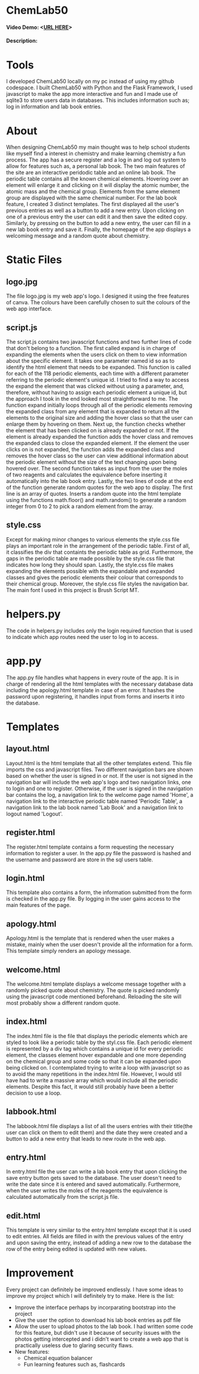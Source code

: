 # ChemLab50
#### Video Demo:  <[URL HERE](https://www.youtube.com/watch?v=X91SB5OZHDk)>
#### Description:

# Tools 
I developed ChemLab50 locally on my pc instead of using my github codespace. I built ChemLab50 with Python and the Flask Framework, I used javascript to make the app more interactive and fun and I made use of sqlite3 to store users data in databases. This includes information such as; log in information and lab book entries.

# About
When designing ChemLab50 my main thought was to help school students like myself find a interest in chemistry and make learning chemistry a fun process. The app has a secure register and a log in and log out system to allow for features such as, a personal lab book. The two main features of the site are an interactive peridodic table and an online lab book. The periodic table contains all the known chemical elements. Hovering over an element will enlarge it and clicking on it will display the atomic number, the atomic mass and the chemical group. Elements from the same element group are displayed with the same chemical number. For the lab book feature, I created 3 distinct templates. The first displayed all the user's previous entries as well as a button to add a new entry. Upon clicking on one of a previous entry the user can edit it and then save the edited copy. Similarly, by pressing on the button to add a new entry, the user can fill in a new lab book entry and save it. Finally, the homepage of the app displays a welcoming message and a random quote about chemistry.

# Static Files
## logo.jpg
The file logo.jpg is my web app's logo. I designed it using the free features of canva. The colours have been carefully chosen to suit the colours of the web app interface.

## script.js
The script.js contains two javascript functions and two further lines of code that don't belong to a function. The first called expand is in charge of expanding the elements when the users click on them to view information about the specific element. It takes one parameter named id so as to identify the html element that needs to be expanded. This function is called for each of the 118 periodic elements, each time with a different parameter referring to the periodic element's unique id. I tried to find a way to access the expand the element that was clicked without using a parameter, and, therefore, without having to assign each periodic element a unique id, but the approach I took in the end looked most straightforward to me. The function expand initially loops through all of the periodic elements removing the expanded class from any element that is expanded to return all the elements to the original size and adding the hover class so that the user can enlarge them by hovering on them. Next up, the function checks whether the element that has been clicked on is already expanded or not. If the element is already expanded the function adds the hover class and removes the expanded class to close the expanded element. If the element the user clicks on is not expanded, the function adds the expanded class and removes the hover class so the user can view additional information about the periodic element without the size of the text changing upon being hovered over. The second function takes as input from the user the moles of two reagents and calculates the equivalence before inserting it automatically into the lab book entry. Lastly, the two lines of code at the end of the function generate random quotes for the web app to display. The first line is an array of quotes. Inserts a random quote into the html template using the functions math.floor() and math.random() to generate a random integer from 0 to 2 to pick a random element from the array.

## style.css
Except for making minor changes to various elements the style.css file plays an important role in the arrangement of the periodic table. First of all, it classifies the div that containts the periodic table as grid. Furthermore, the gaps in the periodic table are made possible by the style.css file that indicates how long they should span. Lastly, the style.css file makes expanding the elements possible with the expandable and expanded classes and gives the periodic elements their colour that corresponds to their chemical group. Moreover, the style.css file styles the navigation bar. The main font I used in this project is Brush Script MT.

# helpers.py
The code in helpers.py includes only the login required function that is used to indicate which app routes need the user to log in to access.

# app.py
The app.py file handles what happens in every route of the app. It is in charge of rendering all the html templates with the necessary database data including the apology.html template in case of an error. It hashes the password upon registering, it handles input from forms and inserts it into the database. 

# Templates

## layout.html
Layout.html is the html template that all the other templates extend. This file imports the css and javascript files. Two different navigation bars are shown based on whether the user is signed in or not. If the user is not signed in the navigation bar will include the web app's logo and two navigation links, one to login and one to register. Otherwise, if the user is signed in the navigation bar contains the log, a navigation link to the welcome page named 'Home', a navigation link to the interactive periodic table named 'Periodic Table', a navigation link to the lab book named 'Lab Book' and a navigation link to logout named 'Logout'.

## register.html
The register.html template contains a form requesting the necessary information to register a user. In the app.py file the password is hashed and the username and password are store in the sql users table.

## login.html
This template also contains a form, the information submitted from the form is checked in the app.py file. By logging in the user gains access to the main features of the page.

## apology.html
Apology.html is the template that is rendered when the user makes a mistake, mainly when the user doesn't provide all the information for a form. This template simply renders an apology message. 

## welcome.html
The welcome.html template displays a welcome message together with a randomly picked quote about chemistry. The quote is picked randomly using the javascript code mentioned beforehand. Reloading the site will most probably show a different random quote.

## index.html
The index.html file is the file that displays the periodic elements which are styled to look like a periodic table by the styl.css file. Each periodic element is represented by a div tag which contains a unique id for every periodic element, the classes element hover expandable and one more depending on the chemical group and some code so that it can be expanded upon being clicked on. I contemplated trying to write a loop with javascript so as to avoid the many repetitions in the index.html file. However, I would stil have had to write a massive array which would include all the periodic elements. Despite this fact, it would still probably have been a better decision to use a loop.

## labbook.html
The labbook.html file displays a list of all the users entries with their title(the user can click on them to edit them) and the date they were created and a button to add a new entry that leads to new route in the web app.


## entry.html
In entry.html file the user can write a lab book entry that upon clicking the save entry button gets saved to the database. The user doesn't need to write the date since it is entered and saved automatically. Furthermore, when the user writes the moles of the reagents the equivalence is calculated automatically from the script.js file.

## edit.html
This template is very similar to the entry.html template except that it is used to edit entries. All fields are filled in with the previous values of the entry and upon saving the entry, instead of adding a new row to the database the row of the entry being edited is updated with new values.

# Improvement
Every project can definitely be improved endlessly. I have some ideas to improve my project which I will definitely try to make. Here is the list:
- Improve the interface perhaps by incorparating bootstrap into the project
- Give the user the option to download his lab book entries as pdf file
- Allow the user to upload photos to the lab book. I had written some code for this feature, but didn't use it because of security issues with the photos getting intercepted and i didn't want to create a web app that is practically useless due to glaring security flaws.
- New features:
    - Chemical equation balancer
    - Fun learning features such as, flashcards 